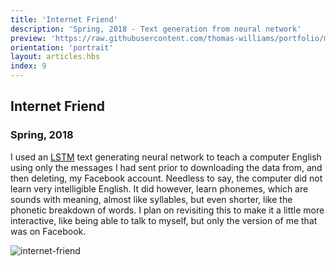 ```yaml
---
title: 'Internet Friend'
description: 'Spring, 2018 - Text generation from neural network'
preview: 'https://raw.githubusercontent.com/thomas-williams/portfolio/master/pictures/other/internet_friend.jpg'
orientation: 'portrait'
layout: articles.hbs
index: 9
---
```

## Internet Friend
### Spring, 2018

I used an [LSTM](https://machinelearningmastery.com/text-generation-lstm-recurrent-neural-networks-python-keras/) text generating neural network to teach a computer English using only the messages I had sent prior to downloading the data from, and then deleting, my Facebook account. Needless to say, the computer did not learn very intelligible English. It did however, learn phonemes, which are sounds with meaning, almost like syllables, but even shorter, like the phonetic breakdown of words. I plan on revisiting this to make it a little more interactive, like being able to talk to myself, but only the version of me that was on Facebook.

![internet-friend](https://raw.githubusercontent.com/thomas-williams/portfolio/master/pictures/other/internet_friend.jpg)